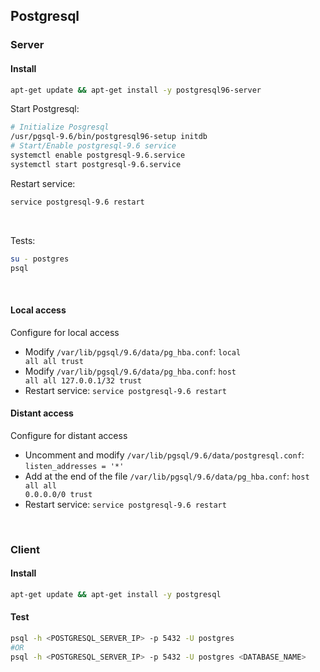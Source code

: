 ## Postgresql

### Server
#### Install
```bash
apt-get update && apt-get install -y postgresql96-server
```

Start Postgresql:
```bash
# Initialize Posgresql
/usr/pgsql-9.6/bin/postgresql96-setup initdb
# Start/Enable postgresql-9.6 service
systemctl enable postgresql-9.6.service
systemctl start postgresql-9.6.service
```

Restart service:
```bash
service postgresql-9.6 restart
```

<br/>

Tests:
```bash
su - postgres
psql
```

<br/>

#### Local access
Configure for local access
* Modify <code>/var/lib/pgsql/9.6/data/pg_hba.conf</code>: <code>local   all             all                                     trust</code>
* Modify <code>/var/lib/pgsql/9.6/data/pg_hba.conf</code>: <code>host    all             all             127.0.0.1/32            trust</code>
* Restart service: <code>service postgresql-9.6 restart</code>

#### Distant access
Configure for distant access
* Uncomment and modify <code>/var/lib/pgsql/9.6/data/postgresql.conf</code>: <code>listen_addresses = '*'</code>
* Add at the end of the file <code>/var/lib/pgsql/9.6/data/pg_hba.conf</code>: <code>host    all             all             0.0.0.0/0               trust</code>
* Restart service: <code>service postgresql-9.6 restart</code>

<br/>

### Client

#### Install
```bash
apt-get update && apt-get install -y postgresql
```

#### Test
```bash
psql -h <POSTGRESQL_SERVER_IP> -p 5432 -U postgres
#OR
psql -h <POSTGRESQL_SERVER_IP> -p 5432 -U postgres <DATABASE_NAME>
```
